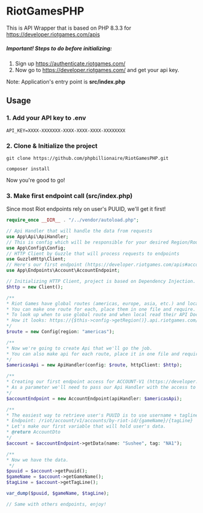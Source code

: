 # RiotGamesPHP
This is API Wrapper that is based on PHP 8.3.3 for https://developer.riotgames.com/apis

##### Important! Steps to do before initializing:

1. Sign up https://authenticate.riotgames.com/
2. Now go to https://developer.riotgames.com/ and get your api key.

Note: Application's entry point is **src/index.php**

## Usage

### 1. Add your API key to .env

```dotenv
API_KEY=XXXX-XXXXXXX-XXXX-XXXX-XXXX-XXXXXXXX
```

### 2. Clone & Initialize the project
```
git clone https://github.com/phpbillionaire/RiotGamesPHP.git
```
```
composer install
```
Now you're good to go!
### 3. Make first endpoint call (src/index.php)
Since most Riot endpoints rely on user's PUUID, we'll get it first!
```php
require_once __DIR__ . "/../vendor/autoload.php";

// Api Handler that will handle the data from requests
use App\Api\ApiHandler;
// This is config which will be responsible for your desired Region/Route
use App\Config\Config;
// HTTP Client by Guzzle that will process requests to endpoints
use GuzzleHttp\Client;
// Here's our first endpoint (https://developer.riotgames.com/apis#account-v1)
use App\Endpoints\Account\AccountEndpoint;

// Initializing HTTP Client, project is based on Dependency Injection.
$http = new Client();

/**
* Riot Games have global routes (americas, europe, asia, etc.) and local routes (euw1, na1, eune1, etc.)
* You can make one route for each, place them in one file and require.
* To look up when to use global route and when local read their API Documentation for each endpoint.
* How it looks: https://{$this->config->getRegion()}.api.riotgames.com/
*/
$route = new Config(region: "americas");

/**
* Now we're going to create Api that we'll go the job.
* You can also make api for each route, place it in one file and require.
*/
$americasApi = new ApiHandler(config: $route, httpClient: $http);

/**
* Creating our first endpoint access for ACCOUNT-V1 (https://developer.riotgames.com/apis#account-v1)
* As a parameter we'll need to pass our Api Handler with the access to required route.
*/
$accountEndpoint = new AccountEndpoint(apiHandler: $americasApi);

/**
* The easiest way to retrieve user's PUUID is to use username + tagline
* Endpoint: /riot/account/v1/accounts/by-riot-id/{gameName}/{tagLine}
* Let's make our first variable that will hold user's data.
* @return AccountDto 
*/
$account = $accountEndpoint->getData(name: "Sushee", tag: "NA1");

/**
* Now we have the data.
 */
$puuid = $account->getPuuid();
$gameName = $account->getGameName();
$tagLine = $account->getTagLine();

var_dump($puuid, $gameName, $tagLine);

// Same with others endpoints, enjoy!
```
